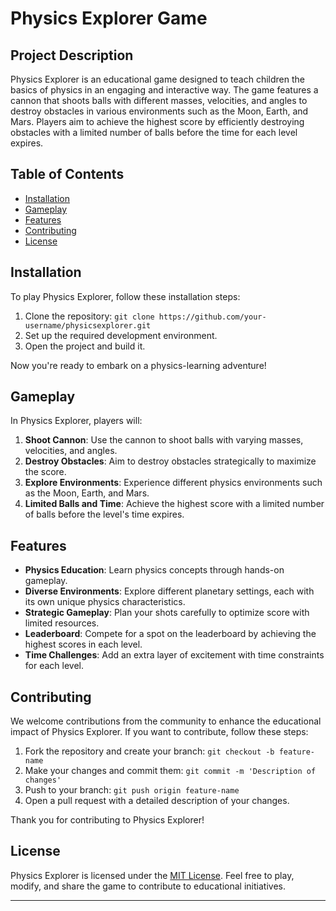 # Physics Explorer Game

## Project Description

Physics Explorer is an educational game designed to teach children the basics of physics in an engaging and interactive way. The game features a cannon that shoots balls with different masses, velocities, and angles to destroy obstacles in various environments such as the Moon, Earth, and Mars. Players aim to achieve the highest score by efficiently destroying obstacles with a limited number of balls before the time for each level expires.

## Table of Contents

- [Installation](#installation)
- [Gameplay](#gameplay)
- [Features](#features)
- [Contributing](#contributing)
- [License](#license)

## Installation

To play Physics Explorer, follow these installation steps:

1. Clone the repository: `git clone https://github.com/your-username/physicsexplorer.git`
2. Set up the required development environment.
3. Open the project and build it.

Now you're ready to embark on a physics-learning adventure!

## Gameplay

In Physics Explorer, players will:

1. **Shoot Cannon**: Use the cannon to shoot balls with varying masses, velocities, and angles.
2. **Destroy Obstacles**: Aim to destroy obstacles strategically to maximize the score.
3. **Explore Environments**: Experience different physics environments such as the Moon, Earth, and Mars.
4. **Limited Balls and Time**: Achieve the highest score with a limited number of balls before the level's time expires.

## Features

- **Physics Education**: Learn physics concepts through hands-on gameplay.
- **Diverse Environments**: Explore different planetary settings, each with its own unique physics characteristics.
- **Strategic Gameplay**: Plan your shots carefully to optimize score with limited resources.
- **Leaderboard**: Compete for a spot on the leaderboard by achieving the highest scores in each level.
- **Time Challenges**: Add an extra layer of excitement with time constraints for each level.

## Contributing

We welcome contributions from the community to enhance the educational impact of Physics Explorer. If you want to contribute, follow these steps:

1. Fork the repository and create your branch: `git checkout -b feature-name`
2. Make your changes and commit them: `git commit -m 'Description of changes'`
3. Push to your branch: `git push origin feature-name`
4. Open a pull request with a detailed description of your changes.

Thank you for contributing to Physics Explorer!

## License

Physics Explorer is licensed under the [MIT License](LICENSE). Feel free to play, modify, and share the game to contribute to educational initiatives.

---
